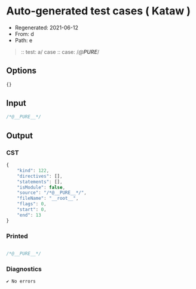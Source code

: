 # Auto-generated test cases ( Kataw )
- Regenerated: 2021-06-12
- From: d
- Path: e
> :: test: a/ case
> :: case: /*@__PURE__*/
## Options

`````js
{}
`````
## Input

`````js
/*@__PURE__*/
`````
## Output

### CST

```javascript
{
    "kind": 122,
    "directives": [],
    "statements": [],
    "isModule": false,
    "source": "/*@__PURE__*/",
    "fileName": "__root__",
    "flags": 0,
    "start": 0,
    "end": 13
}
```

### Printed

```javascript

/*@__PURE__*/  
```

### Diagnostics

```javascript
✔ No errors
```


